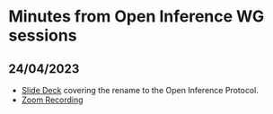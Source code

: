 # Minutes from Open Inference WG sessions

## 24/04/2023

- [Slide Deck](https://docs.google.com/presentation/d/10p9CngDjWwsvC3FKLtnDZNSTpGrZFOXr-hOQrkm4cgU/edit?usp=sharing)
  covering the rename to the Open Inference Protocol.
- [Zoom Recording](https://us02web.zoom.us/rec/share/jCK5Kye_J9sslz0ZF1IcU3kHnCs7bgr4ecRkRDEAX6ncdWDJLSol4UYVDr42SjgN.xIpnOcPmkaHijSKL)

